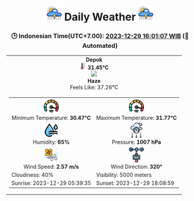 # <h1 align=center><img height=40 src=images/cloud.png> Daily Weather <img height=40 src=images/cloud.png></h1>
<h3 align=center>🕒 Indonesian Time(UTC+7.00): <u>2023-12-29 16:01:07 WIB</u> (🤖Automated)</h3>

<table align=center>
<tr>
<td align=center><b>Depok</b><br><img src=images/thermometer.png height=18> <b>31.45°C</b><br><img src='https://openweathermap.org/img/w/50d.png' height='40'><br><b>Haze</b><br>Feels Like: 37.26°C</td>
</tr>
<td>
<table>
<tr>
<td align=center><img src=images/fast.png height=40><br>Minimum Temperature: <b>30.47°C</b></td>
<td align=center><img src=images/fast.png height=40><br>Maximum Temperature: <b>31.77°C</b></td>
</tr>
<tr>
<td align=center><img src=images/humidity.png height=40><br>Humidity: <b>65%</b></td>
<td align=center><img src=images/atmospheric.png height=40><br>Pressure: <b>1007 hPa</b></td>
</tr>
<tr>
<td align=center><img src=images/air-flow.png height=40><br>Wind Speed: <b>2.57 m/s</b></td>
<td align=center><img src=images/anemometer.png height=40><br>Wind Direction: <b>320°</b></td>
</tr>
<tr>
<td>Cloudiness: 40%</td>
<td>Visibility: 5000 meters</td>
</tr>
<tr>
<td>Sunrise: 2023-12-29 05:39:35</td>
<td>Sunset: 2023-12-29 18:08:59</td>
</tr>
</table>
</table>
